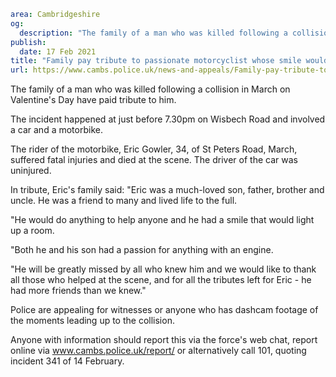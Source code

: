 ```yaml
area: Cambridgeshire
og:
  description: "The family of a man who was killed following a collision in March on Valentine\u2019s Day have paid tribute to him."
publish:
  date: 17 Feb 2021
title: "Family pay tribute to passionate motorcyclist whose smile would \u201Clight up a room\u201D"
url: https://www.cambs.police.uk/news-and-appeals/Family-pay-tribute-to-passionate-motorcyclist-whose-smile-would-light-up-a-room
```

The family of a man who was killed following a collision in March on Valentine's Day have paid tribute to him.

The incident happened at just before 7.30pm on Wisbech Road and involved a car and a motorbike.

The rider of the motorbike, Eric Gowler, 34, of St Peters Road, March, suffered fatal injuries and died at the scene. The driver of the car was uninjured.

In tribute, Eric's family said: "Eric was a much-loved son, father, brother and uncle. He was a friend to many and lived life to the full.

"He would do anything to help anyone and he had a smile that would light up a room.

"Both he and his son had a passion for anything with an engine.

"He will be greatly missed by all who knew him and we would like to thank all those who helped at the scene, and for all the tributes left for Eric - he had more friends than we knew."

Police are appealing for witnesses or anyone who has dashcam footage of the moments leading up to the collision.

Anyone with information should report this via the force's web chat, report online via www.cambs.police.uk/report/ or alternatively call 101, quoting incident 341 of 14 February.
